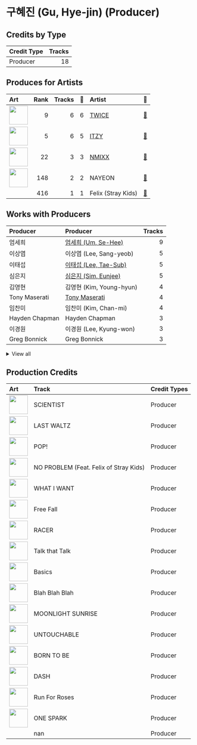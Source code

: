 # 구혜진 (Gu, Hye-jin) (Producer)

## Credits by Type

| Credit Type | Tracks |
|:---|---:|
| Producer | 18 |

## Produces for Artists

| Art | Rank | Tracks | 💚 | Artist | 🔗 |
|:---|---:|---:|---:|:---|:---|
| <img src="https://i.scdn.co/image/ab6761610000e5eb0c6952f39ba680489149a54c" alt="" width="50" /> | 9 | 6 | 6 | [TWICE](../../artists/twice/overview.md) | [🔗](https://open.spotify.com/artist/7n2Ycct7Beij7Dj7meI4X0) |
| <img src="https://i.scdn.co/image/ab6761610000e5ebb0e2700dbc17b43328038f7a" alt="" width="50" /> | 5 | 6 | 5 | [ITZY](../../artists/itzy/overview.md) | [🔗](https://open.spotify.com/artist/2KC9Qb60EaY0kW4eH68vr3) |
| <img src="https://i.scdn.co/image/ab6761610000e5eb2b9446440d296ce32189024e" alt="" width="50" /> | 22 | 3 | 3 | [NMIXX](../../artists/nmixx/overview.md) | [🔗](https://open.spotify.com/artist/28ot3wh4oNmoFOdVajibBl) |
| <img src="https://i.scdn.co/image/ab6761610000e5ebfbdd3f060e1cbe9e8eeaecac" alt="" width="50" /> | 148 | 2 | 2 | NAYEON | [🔗](https://open.spotify.com/artist/1VwDG9aBflQupaFNjUru9A) |
| | 416 | 1 | 1 | Felix (Stray Kids) | [🔗](https://open.spotify.com/artist/40zyx4iztMjRbIIoI802r4) |

## Works with Producers

| Producer | Producer | Tracks |
|:---|:---|---:|
| 엄세희 | [엄세희 (Um, Se-Hee)](../엄세희_(um,_se-hee)/overview.md) | 9 |
| 이상엽 | 이상엽 (Lee, Sang-yeob) | 5 |
| 이태섭 | [이태섭 (Lee, Tae-Sub)](../이태섭_(lee,_tae-sub)/overview.md) | 5 |
| 심은지 | [심은지 (Sim, Eunjee)](../심은지_(sim,_eunjee)/overview.md) | 5 |
| 김영현 | 김영현 (Kim, Young-hyun) | 4 |
| Tony Maserati | [Tony Maserati](../tony_maserati/overview.md) | 4 |
| 임찬미 | 임찬미 (Kim, Chan-mi) | 4 |
| Hayden Chapman | Hayden Chapman | 3 |
| 이경원 | 이경원 (Lee, Kyung-won) | 3 |
| Greg Bonnick | Greg Bonnick | 3 |


<details>
<summary>View all</summary>

| Producer | Producer | Tracks |
|:---|:---|---:|
| earattack | [earattack](../earattack/overview.md) | 3 |
| 이스란 | 이스란 (Lee, Seran) | 3 |
| LDN Noise | [LDN Noise](../ldn_noise/overview.md) | 3 |
| 오현선 | 오현선 (Oh, Hyun-sun) | 2 |
| Melanie Joy Fontana | Melanie Joy Fontana | 2 |
| 서은일 | 서은일 (Seo, Eun-il) | 2 |
| Frankie Day | Frankie Day | 2 |
| 윤원권 | 윤원권 (Yoon, Won-kwon) | 2 |
| 이우현 | 이우현 (Lee, Woo-hyun) | 2 |
| Noday | Noday | 2 |
| Ayushy | Ayushy | 2 |
| 임홍진 | 임홍진 (Im, Hong-Jin) | 2 |
| 구종필 | [구종필 (Koo, Jong-Pil)](../구종필_(koo,_jong-pil)/overview.md) | 2 |
| 정은경 | [정은경 (Jung, Eun-Kyung)](../정은경_(jung,_eun-kyung)/overview.md) | 2 |
| 손채영 | 손채영 (Son, Chae-young) | 1 |
| Kelsey Klingensmith | Kelsey Klingensmith | 1 |
| SELAH | SELAH | 1 |
| 정다연 | 정다연 (Jeong, Dayeon) | 1 |
| Zarah Christenson | Zarah Christenson | 1 |
| 방혜현 | 방혜현 (Bang, Hye Hyun) | 1 |
| Arschtritt Lindgren | [Arschtritt Lindgren](../arschtritt_lindgren/overview.md) | 1 |
| Sam Carter | Sam Carter | 1 |
| TBHits | TBHits | 1 |
| Joseph K | Joseph K | 1 |
| Karin Wilhemina Eurenius | Karin Wilhemina Eurenius | 1 |
| Ellen Berg Tollbom | Ellen Berg Tollbom | 1 |
| Kyler Niko | Kyler Niko | 1 |
| 이민영 | 이민영 (Lee, Min-young) | 1 |
| Kaedi Dalley | Kaedi Dalley | 1 |
| 72 | 72 | 1 |
| 이우민 | 이우민 (Yiwoomin) | 1 |
| Deza | Deza | 1 |
| Yeul | Yeul | 1 |
| Gingerbread | Gingerbread | 1 |
| 성유진 | 성유진 (Sung, Yoojin) | 1 |
| Arineh Karimi | Arineh Karimi | 1 |
| Taet Chesterton | Taet Chesterton | 1 |
| Brian U | Brian U | 1 |
| Brown Panda | Brown Panda | 1 |
| Anne-Marie | Anne-Marie | 1 |
| Josh Gudwin | [Josh Gudwin](../josh_gudwin/overview.md) | 1 |
| 강영현 | 강영현 (Kang, Young-hyun) | 1 |
| 송희진 | 송희진 (Song, Hee-jin) | 1 |
| Gusten Dahlqvist | Gusten Dahlqvist | 1 |
| 김인 | 김인 (Kim, In) | 1 |
| 常楽寺澪 | 常楽寺澪 (Jorakuji, Mio) | 1 |
| IRIS Yerin Lee | IRIS Yerin Lee | 1 |
| 원지애 | 원지애 (Won, Jiae) | 1 |
| Sophia Pae | Sophia Pae | 1 |
| Strong Dragon | Strong Dragon | 1 |
| 초이 | 초이 (Choi) | 1 |
| Tobias Näslund | Tobias Näslund (Näslund, Tobias) | 1 |
| AFTRSHOK | AFTRSHOK | 1 |
| 백새임 | 백새임 (Baek, Sae-im) | 1 |
| Maria Marcus | Maria Marcus | 1 |
| 강선영 | 강선영 (강선영) | 1 |
| Kenzie | [Kenzie](../kenzie/overview.md) | 1 |
| LSY | LSY | 1 |
| Gray Trainer | Gray Trainer | 1 |
| 형근 | 형근 (Hyeongeun) | 1 |
| Christoffer Semelius | Christoffer Semelius | 1 |
| 마치 | 마치 (MRCH) | 1 |
| HONEY NOISE | HONEY NOISE | 1 |
| Kriz | [Kriz](../kriz/overview.md) | 1 |
| EJAE | EJAE | 1 |
| WKLY | WKLY | 1 |
| 복주영 | 복주영 (Bok, Ju Young) | 1 |
| PUFF | PUFF | 1 |
| Musikality | Musikality | 1 |
| Mr. Franks | Mr. Franks | 1 |
| 여민수 | 여민수 (Yeo, Min Soo) | 1 |
| KayOne | KayOne | 1 |
| Shift K3Y | Shift K3Y | 1 |
| Paulina Cerrilla | Paulina Cerrilla | 1 |
| Barry Cohen | Barry Cohen | 1 |
| 이해솔 | 이해솔 (Lee, Hae Sol) | 1 |
| Czaer | Czaer | 1 |
| 새봄 | 새봄 (Sae Bom) | 1 |
| NVR know | NVR know | 1 |
| Chris Galland | Chris Galland | 1 |
| Awrii | Awrii | 1 |
| Nina Ann Nelson | Nina Ann Nelson | 1 |
| Jacob Aaron | Jacob Aaron | 1 |
| YUE | YUE | 1 |
| C'SA | C'SA | 1 |
| Danny Shah | Danny Shah | 1 |
| 케빈오빠 | 케빈오빠 (Kevinoppa) | 1 |
| Manny Marroquin | [Manny Marroquin](../manny_marroquin/overview.md) | 1 |
| Kobee | Kobee | 1 |
| danke | [danke](../danke/overview.md) | 1 |
| Rick Bridges | Rick Bridges | 1 |

</details>


## Production Credits

| Art | Track | Credit Types |
|:---|:---|:---|
| <img src="https://i.scdn.co/image/ab67616d0000b273d1961ecb307c9e05ec8f7e82" alt="" width="50" /> | SCIENTIST | Producer |
| <img src="https://i.scdn.co/image/ab67616d0000b273d1961ecb307c9e05ec8f7e82" alt="" width="50" /> | LAST WALTZ | Producer |
| <img src="https://i.scdn.co/image/ab67616d0000b2735fb4a9cfbeb3b7beb337ed02" alt="" width="50" /> | POP! | Producer |
| <img src="https://i.scdn.co/image/ab67616d0000b2735fb4a9cfbeb3b7beb337ed02" alt="" width="50" /> | NO PROBLEM (Feat. Felix of Stray Kids) | Producer |
| <img src="https://i.scdn.co/image/ab67616d0000b273e61bca92e4a64e50ee44a009" alt="" width="50" /> | WHAT I WANT | Producer |
| <img src="https://i.scdn.co/image/ab67616d0000b273e61bca92e4a64e50ee44a009" alt="" width="50" /> | Free Fall | Producer |
| <img src="https://i.scdn.co/image/ab67616d0000b273e61bca92e4a64e50ee44a009" alt="" width="50" /> | RACER | Producer |
| <img src="https://i.scdn.co/image/ab67616d0000b273c3040848e6ef0e132c5c8340" alt="" width="50" /> | Talk that Talk | Producer |
| <img src="https://i.scdn.co/image/ab67616d0000b273c3040848e6ef0e132c5c8340" alt="" width="50" /> | Basics | Producer |
| <img src="https://i.scdn.co/image/ab67616d0000b273afa3ff83579d3450ad73eaf8" alt="" width="50" /> | Blah Blah Blah | Producer |
| <img src="https://i.scdn.co/image/ab67616d0000b27359f57a5ca507a3d3fed81ea6" alt="" width="50" /> | MOONLIGHT SUNRISE | Producer |
| <img src="https://i.scdn.co/image/ab67616d0000b273470d0ba5f707b141d1337cf2" alt="" width="50" /> | UNTOUCHABLE | Producer |
| <img src="https://i.scdn.co/image/ab67616d0000b273470d0ba5f707b141d1337cf2" alt="" width="50" /> | BORN TO BE | Producer |
| <img src="https://i.scdn.co/image/ab67616d0000b27381d97a31253b898bc4149195" alt="" width="50" /> | DASH | Producer |
| <img src="https://i.scdn.co/image/ab67616d0000b27381d97a31253b898bc4149195" alt="" width="50" /> | Run For Roses | Producer |
| <img src="https://i.scdn.co/image/ab67616d0000b273bd8c739ce7e59ae9414c7a26" alt="" width="50" /> | ONE SPARK | Producer |
| | nan | Producer |